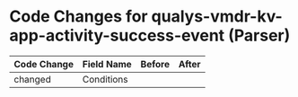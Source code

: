# Code Changes for qualys-vmdr-kv-app-activity-success-event (Parser)

| Code Change | Field Name | Before | After |
|-------------|------------|--------|-------|
| changed | Conditions |  |  |